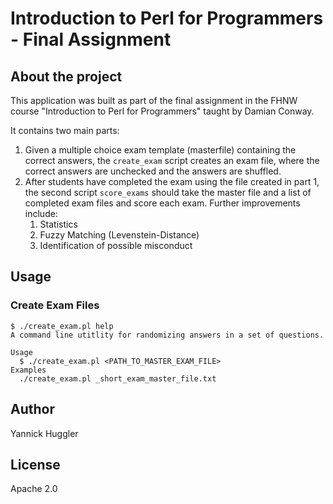 # Introduction to Perl for Programmers - Final Assignment

## About the project

This application was built as part of the final assignment in the FHNW course "Introduction to Perl for Programmers"
taught by Damian Conway.

It contains two main parts:

1. Given a multiple choice exam template (masterfile) containing the correct answers, the `create_exam` script creates
   an exam file, where the correct answers are unchecked and the answers are shuffled.
2. After students have completed the exam using the file created in part 1, the second script `score_exams` should take
   the master file and a list of completed exam files and score each exam. Further improvements include:
    1. Statistics
    2. Fuzzy Matching (Levenstein-Distance)
    3. Identification of possible misconduct

## Usage

### Create Exam Files

```shell
$ ./create_exam.pl help
A command line utitlity for randomizing answers in a set of questions.

Usage
  $ ./create_exam.pl <PATH_TO_MASTER_EXAM_FILE>
Examples
  ./create_exam.pl _short_exam_master_file.txt
```

## Author

Yannick Huggler

## License

Apache 2.0
